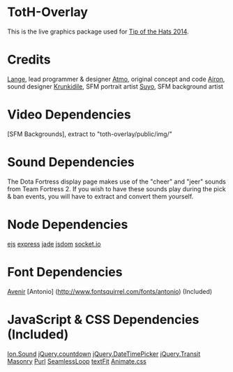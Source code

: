 # TotH-Overlay
This is the live graphics package used for [Tip of the Hats 2014](https://www.youtube.com/playlist?list=PLJUPqfTTJdNnxdK5YlAo3y2jQj188jl0_).

# Credits
[Lange](http://alexvancamp.com), lead programmer & designer
[Atmo](https://github.com/atmosfar), original concept and code
[Airon](http://aironaudio.weebly.com/), sound designer
[Krunkidile](https://youtube.com/user/anangrysockpuppet), SFM portrait artist
[Suyo](https://www.youtube.com/user/suyooo), SFM background artist

# Video Dependencies
[SFM Backgrounds], extract to "toth-overlay/public/img/"

# Sound Dependencies
The Dota Fortress display page makes use of the "cheer" and "jeer" sounds from Team Fortress 2. If you wish to have these sounds play during the pick & ban events, you will have to extract and convert them yourself.

# Node Dependencies
[ejs](http://embeddedjs.com/)
[express](http://expressjs.com/)
[jade](http://jade-lang.com/)
[jsdom](https://github.com/tmpvar/jsdom)
[socket.io](http://socket.io/)

# Font Dependencies
[Avenir](http://www.myfonts.com/fonts/linotype/avenir/)
[Antonio] (http://www.fontsquirrel.com/fonts/antonio) (Included)

# JavaScript & CSS Dependencies (Included)
[Ion.Sound](http://ionden.com/a/plugins/ion.sound/en.html)
[jQuery.countdown](http://hilios.github.io/jQuery.countdown/)
[jQuery.DateTimePicker](http://xdsoft.net/jqplugins/datetimepicker/)
[jQuery.Transit](http://ricostacruz.com/jquery.transit/)
[Masonry](http://masonry.desandro.com/)
[Purl](https://github.com/allmarkedup/purl)
[SeamlessLoop](https://github.com/Hivenfour/SeamlessLoop)
[textFit](https://github.com/STRML/textFit)
[Animate.css](http://daneden.github.io/animate.css/)